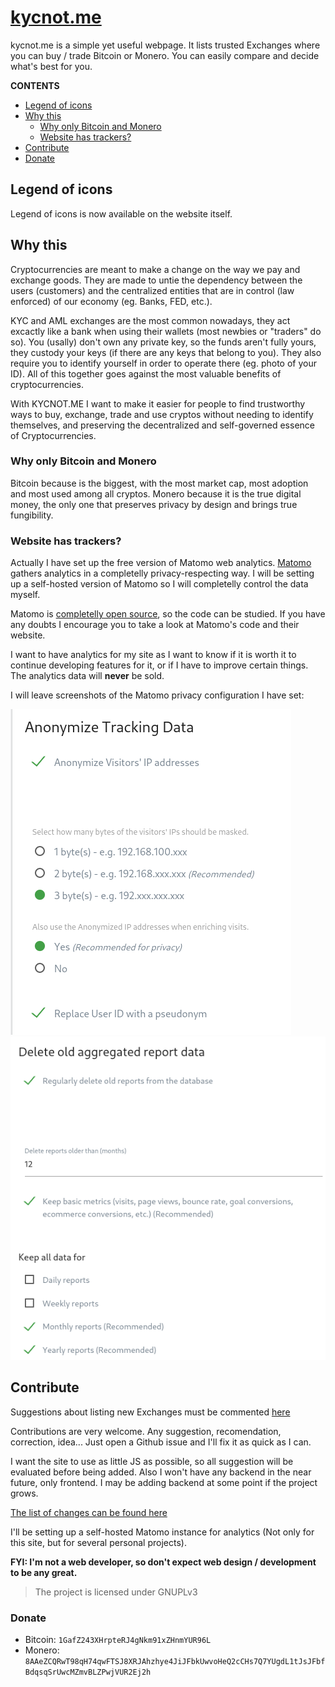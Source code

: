 # [kycnot.me](https://kycnot.me)
kycnot.me is a simple yet useful webpage. It lists trusted Exchanges where you can buy / trade Bitcoin or Monero. You can easily compare and decide what's best for you.

**CONTENTS**
* [Legend of icons](#legend-of-icons)
* [Why this](#why-this)
  * [Why only Bitcoin and Monero](#why-only-bitcoin-and-monero)
  * [Website has trackers?](#website-has-trackers)
* [Contribute](#contribute)
 * [Donate](#donate)

## Legend of icons
Legend of icons is now available on the website itself.

## Why this
Cryptocurrencies are meant to make a change on the way we pay and exchange goods. They are made to untie the dependency between the users (customers) and the centralized entities that are in control (law enforced) of our economy (eg. Banks, FED, etc.).

KYC and AML exchanges are the most common nowadays, they act excactly like a bank when using their wallets (most newbies or "traders" do so). You (usally) don't own any private key, so the funds aren't fully yours, they custody your keys (if there are any keys that belong to you). They also require you to identify yourself in order to operate there (eg. photo of your ID). All of this together goes against the most valuable benefits of cryptocurrencies.

With KYCNOT.ME I want to make it easier for people to find trustworthy ways to buy, exchange, trade and use cryptos without needing to identify themselves, and preserving the decentralized and self-governed essence of Cryptocurrencies.

### Why only Bitcoin and Monero
Bitcoin because is the biggest, with the most market cap, most adoption and most used among all cryptos. Monero because it is the true digital money, the only one that preserves privacy by design and brings true fungibility.

### Website has trackers?
Actually I have set up the free version of Matomo web analytics. [Matomo](https://matomo.org/) gathers analytics in a completelly privacy-respecting way. I will be setting up a self-hosted version of Matomo so I will completelly control the data myself.

Matomo is [completelly open source](https://github.com/matomo-org/matomo), so the code can be studied. If you have any doubts I encourage you to take a look at Matomo's code and their website.

I want to have analytics for my site as I want to know if it is worth it to continue developing features for it, or if I have to improve certain things. The analytics data will **never** be sold.

I will leave screenshots of the Matomo privacy configuration I have set:

![Main config](images/github_assets/matomo_config.png)
![Deletion](images/github_assets/old_data_deletion.png)

## Contribute
Suggestions about listing new Exchanges must be commented [here](https://github.com/pluja/kycnot/issues/15)

Contributions are very welcome. Any suggestion, recomendation, correction, idea... Just open a Github issue and I'll fix it as quick as I can.

I want the site to use as little JS as possible, so all suggestion will be evaluated before being added. Also I won't have any backend in the near future, only frontend. I may be adding backend at some point if the project grows.

[The list of changes can be found here](CHANGELOG.md)

I'll be setting up a self-hosted Matomo instance for analytics (Not only for this site, but for several personal projects).

**FYI: I'm not a web developer, so don't expect web design / development to be any great.**

> The project is licensed under GNUPLv3

###  Donate
* Bitcoin: `1GafZ243XHrpteRJ4gNkm91xZHnmYUR96L`
* Monero: `8AAeZCQRwT98qH74qwFTSJ8XRJAhzhye4JiJFbkUwvoHeQ2cCHs7Q7YUgdL1tJsJFbfBdqsqSrUwcMZmvBLZPwjVUR2Ej2h`
